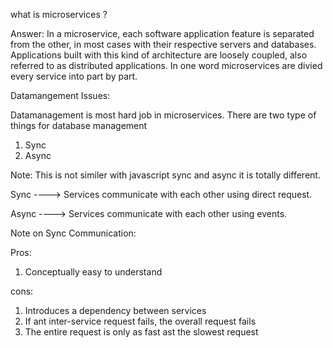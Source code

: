 what is microservices ?

Answer: In a microservice, each software application feature is separated from the other, in most cases with their respective servers and databases. Applications built with this kind of architecture are loosely coupled, also referred to as distributed applications. In one word
microservices are divied every service into part by part.

Datamangement Issues:

Datamanagement is most hard job in microservices. There are two type of things for database management 
1. Sync 
2. Async

Note: This is not similer with javascript sync and async it is totally different.

Sync ----> Services communicate with each other using direct request.

Async ----> Services communicate with each other using events.

Note on Sync Communication:

Pros:

1. Conceptually easy to understand
 

cons:

1. Introduces a dependency between services
2. If ant inter-service request fails, the overall request fails
3. The entire request is only as fast ast the slowest request















